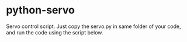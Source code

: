 # python-servo
Servo control script.
Just copy the servo.py in same folder of your code, and run the code using the script below.
